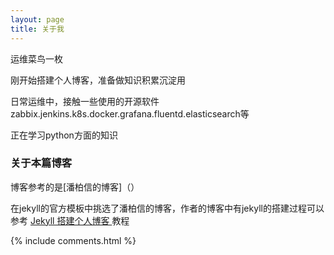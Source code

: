 ```yaml
---
layout: page
title: 关于我 
---
```


运维菜鸟一枚
<p>
刚开始搭建个人博客，准备做知识积累沉淀用
<p>
日常运维中，接触一些使用的开源软件zabbix.jenkins.k8s.docker.grafana.fluentd.elasticsearch等
<p>
正在学习python方面的知识


<p>

<h3> 关于本篇博客 </h3>  

<p>

博客参考的是[潘柏信的博客]（）

<p>

在jekyll的官方模板中挑选了潘柏信的博客，作者的博客中有jekyll的搭建过程可以参考
<a href="http://yangshiwei.top/2016/10/jekyll_tutorials1/"> Jekyll 搭建个人博客 </a>
教程

<p>

<p> 

<p> 


{% include comments.html %}

